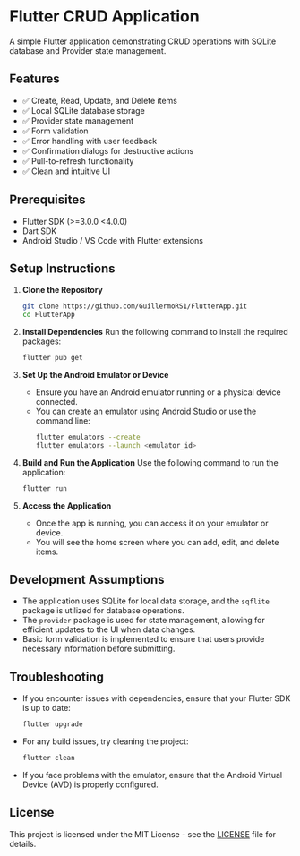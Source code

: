 # Flutter CRUD Application

A simple Flutter application demonstrating CRUD operations with SQLite database and Provider state management.

## Features

- ✅ Create, Read, Update, and Delete items
- ✅ Local SQLite database storage
- ✅ Provider state management
- ✅ Form validation
- ✅ Error handling with user feedback
- ✅ Confirmation dialogs for destructive actions
- ✅ Pull-to-refresh functionality
- ✅ Clean and intuitive UI

## Prerequisites

- Flutter SDK (>=3.0.0 <4.0.0)
- Dart SDK
- Android Studio / VS Code with Flutter extensions

## Setup Instructions

1. **Clone the Repository**
   ```bash
   git clone https://github.com/GuillermoRS1/FlutterApp.git
   cd FlutterApp
   ```

2. **Install Dependencies**
   Run the following command to install the required packages:
   ```bash
   flutter pub get
   ```

3. **Set Up the Android Emulator or Device**
   - Ensure you have an Android emulator running or a physical device connected.
   - You can create an emulator using Android Studio or use the command line:
     ```bash
     flutter emulators --create
     flutter emulators --launch <emulator_id>
     ```

4. **Build and Run the Application**
   Use the following command to run the application:
   ```bash
   flutter run
   ```

5. **Access the Application**
   - Once the app is running, you can access it on your emulator or device.
   - You will see the home screen where you can add, edit, and delete items.

## Development Assumptions

- The application uses SQLite for local data storage, and the `sqflite` package is utilized for database operations.
- The `provider` package is used for state management, allowing for efficient updates to the UI when data changes.
- Basic form validation is implemented to ensure that users provide necessary information before submitting.

## Troubleshooting

- If you encounter issues with dependencies, ensure that your Flutter SDK is up to date:
  ```bash
  flutter upgrade
  ```

- For any build issues, try cleaning the project:
  ```bash
  flutter clean
  ```

- If you face problems with the emulator, ensure that the Android Virtual Device (AVD) is properly configured.

## License

This project is licensed under the MIT License - see the [LICENSE](LICENSE) file for details.
